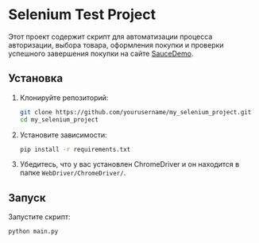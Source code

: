 # Selenium Test Project

Этот проект содержит скрипт для автоматизации процесса авторизации, выбора товара, оформления покупки и проверки успешного завершения покупки на сайте [SauceDemo](https://www.saucedemo.com/).

## Установка

1. Клонируйте репозиторий:

    ```sh
    git clone https://github.com/yourusername/my_selenium_project.git
    cd my_selenium_project
    ```

2. Установите зависимости:

    ```sh
    pip install -r requirements.txt
    ```

3. Убедитесь, что у вас установлен ChromeDriver и он находится в папке `WebDriver/ChromeDriver/`.

## Запуск

Запустите скрипт:

```sh
python main.py
